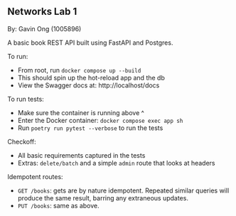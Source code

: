 ## Networks Lab 1

By: Gavin Ong (1005896)

A basic book REST API built using FastAPI and Postgres.

To run:

- From root, run `docker compose up --build`
- This should spin up the hot-reload app and the db
- View the Swagger docs at: http://localhost/docs

To run tests:

- Make sure the container is running above ^
- Enter the Docker container: `docker compose exec app sh`
- Run `poetry run pytest --verbose` to run the tests

Checkoff:

- All basic requirements captured in the tests
- Extras: `delete/batch` and a simple `admin` route that looks at headers

Idempotent routes:

- `GET /books`: gets are by nature idempotent. Repeated similar queries will produce the same result, barring any extraneous updates.
- `PUT /books`: same as above.

